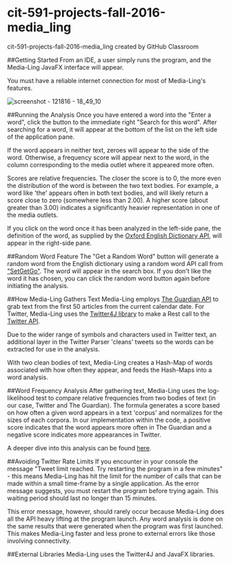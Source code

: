 # cit-591-projects-fall-2016-media_ling
cit-591-projects-fall-2016-media_ling created by GitHub Classroom

##Getting Started
From an IDE, a user simply runs the program, and the Media-Ling JavaFX interface will appear.
 
You must have a reliable internet connection for most of Media-Ling's features. 

![screenshot - 121816 - 18_49_10](https://cloud.githubusercontent.com/assets/23386297/21322606/f1dcb504-c5e7-11e6-94f7-cef16ccd07e8.png)

##Running the Analysis
Once you have entered a word into the "Enter a word", click the button to the immediate right "Search for this word". After searching for a word, it will appear at the bottom of the list on the left side of the application pane. 

If the word appears in neither text, zeroes will appear to the side of the word. Otherwise, a frequency score will appear next to the word, in the column corresponding to the media outlet where it appeared more often. 

Scores are relative frequencies. The closer the score is to 0, the more even the distribution of the word is between the two text bodies. For example, a word like 'the' appears often in both text bodies, and will likely return a score close to zero (somewhere less than 2.00). A higher score (about greater than 3.00) indicates a significantly heavier representation in one of the media outlets. 

If you click on the word once it has been analyzed in the left-side pane, the definition of the word, as supplied by the [Oxford English Dictionary API](https://developer.oxforddictionaries.com/), will appear in the right-side pane. 

##Random Word Feature
The "Get a Random Word" button will generate a random word from the English dictionary using a random word API call from ["SetGetGo"](http://www.setgetgo.com/). The word will appear in the search box. If you don't like the word it has chosen, you can click the random word button again before initiating the analysis. 

##How Media-Ling Gathers Text
Media-Ling employs [The Guardian API](http://open-platform.theguardian.com/) to grab text from the first 50 articles from the current calendar date. For Twitter, Media-Ling uses the [Twitter4J library](https://github.com/yusuke/twitter4j) to make a Rest call to the [Twitter API](https://dev.twitter.com/docs). 

Due to the wider range of symbols and characters used in Twitter text, an additional layer in the Twitter Parser 'cleans' tweets so the words can be extracted for use in the analysis. 

With two clean bodies of text, Media-Ling creates a Hash-Map of words associated with how often they appear, and feeds the Hash-Maps into a word analysis. 

##Word Frequency Analysis
After gathering text, Media-Ling uses the log-likelihood test to compare relative frequencies from two bodies of text (in our case, Twitter and The Guardian). The formula generates a score based on how often a given word appears in a text 'corpus' and normalizes for the sizes of each corpora. In our implementation within the code, a positive score indicates that the word appears more often in The Guardian and a negative score indicates more appearances in Twitter. 

A deeper dive into this analysis can be found [here](http://wordhoard.northwestern.edu/userman/analysis-comparewords.html). 

##Avoiding Twitter Rate Limits
If you encounter in your console the message "Tweet limit reached. Try restarting the program in a few minutes" - this means Media-Ling has hit the limit for the number of calls that can be made within a small time-frame by a single application. As the error message suggests, you must restart the program before trying again. This waiting period should last no longer than 15 minutes. 

This error message, however, should rarely occur because Media-Ling does all the API heavy lifting at the program launch. Any word analysis is done on the same results that were generated when the program was first launched. This makes Media-Ling faster and less prone to external errors like those involving connectivity. 

##External Libraries
Media-Ling uses the Twitter4J and JavaFX libraries. 
